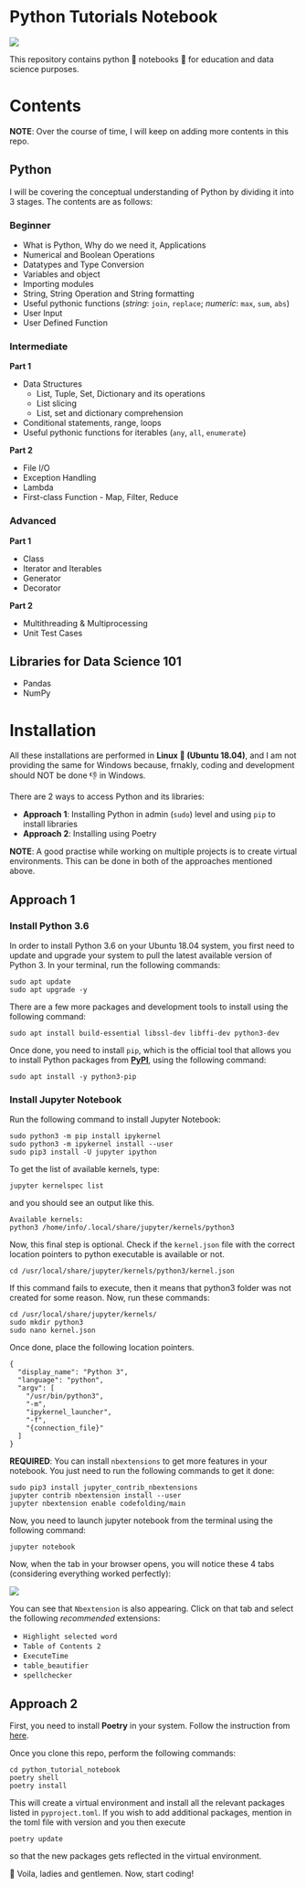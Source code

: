 # Python Tutorials Notebook

![](Python/Photos/python_tutorials_notebook.jpg)

This repository contains python :snake: notebooks :notebook: for education and data science purposes.

# Contents

__NOTE__: Over the course of time, I will keep on adding more contents in this repo.

## Python

I will be covering the conceptual understanding of Python by dividing it into 3 stages. The contents are as follows:

### Beginner

* What is Python, Why do we need it, Applications
* Numerical and Boolean Operations
* Datatypes and Type Conversion
* Variables and object
* Importing modules
* String, String Operation and String formatting
* Useful pythonic functions (_string_: `join`, `replace`; _numeric_: `max`, `sum`, `abs`)
* User Input
* User Defined Function

### Intermediate

__Part 1__

* Data Structures
  * List, Tuple, Set, Dictionary and its operations
  * List slicing
  * List, set and dictionary comprehension
* Conditional statements, range, loops
* Useful pythonic functions for iterables (`any`, `all`, `enumerate`)

__Part 2__

* File I/O
* Exception Handling
* Lambda
* First-class Function - Map, Filter, Reduce

### Advanced

__Part 1__

* Class
* Iterator and Iterables
* Generator
* Decorator

__Part 2__

* Multithreading & Multiprocessing
* Unit Test Cases

## Libraries for Data Science 101

* Pandas
* NumPy

# Installation

All these installations are performed in __Linux :penguin: (Ubuntu 18.04)__, and I am not providing the same for Windows because, frnakly, coding and development should NOT be done :thumbsdown: in Windows.

There are 2 ways to access Python and its libraries:
* __Approach 1__: Installing Python in admin (`sudo`) level and using `pip` to install libraries
* __Approach 2__: Installing using Poetry

__NOTE__: A good practise while working on multiple projects is to create virtual environments. This can be done in both of the approaches mentioned above.

## Approach 1

### Install Python 3.6

In order to install Python 3.6 on your Ubuntu 18.04 system, you first need to update and upgrade your system to pull the latest available version of Python 3. In your terminal, run the following commands:

```
sudo apt update
sudo apt upgrade -y
```

There are a few more packages and development tools to install using the following command:

```
sudo apt install build-essential libssl-dev libffi-dev python3-dev
```

Once done, you need to install `pip`, which is the official tool that allows you to install Python packages from [__PyPI__](https://pypi.org/), using the following command:

```
sudo apt install -y python3-pip
```

### Install Jupyter Notebook

Run the following command to install Jupyter Notebook:

```
sudo python3 -m pip install ipykernel
sudo python3 -m ipykernel install --user
sudo pip3 install -U jupyter ipython
```

To get the list of available kernels, type:
```
jupyter kernelspec list
```

and you should see an output like this.
```
Available kernels:
python3 /home/info/.local/share/jupyter/kernels/python3
```

Now, this final step is optional. Check if the `kernel.json` file with the correct location pointers to python executable is available or not.

```
cd /usr/local/share/jupyter/kernels/python3/kernel.json
```

If this command fails to execute, then it means that python3 folder was not created for some reason. Now, run these commands:

```
cd /usr/local/share/jupyter/kernels/
sudo mkdir python3
sudo nano kernel.json
```

Once done, place the following location pointers.

```
{
  "display_name": "Python 3",
  "language": "python",
  "argv": [
    "/usr/bin/python3",
    "-m",
    "ipykernel_launcher",
    "-f",
    "{connection_file}"
  ]
}
```

__REQUIRED__: You can install `nbextensions` to get more features in your notebook. You just need to run the following commands to get it done:

```
sudo pip3 install jupyter_contrib_nbextensions
jupyter contrib nbextension install --user
jupyter nbextension enable codefolding/main
```

Now, you need to launch jupyter notebook from the terminal using the following command:

```
jupyter notebook
```

Now, when the tab in your browser opens, you will notice these 4 tabs (considering everything worked perfectly):

![](Python/Photos/jupyter_tabs.png)

You can see that `Nbextension` is also appearing. Click on that tab and select the following _recommended_ extensions:

* `Highlight selected word`
* `Table of Contents 2`
* `ExecuteTime`
* `table_beautifier`
* `spellchecker`

## Approach 2

First, you need to install __Poetry__ in your system. Follow the instruction from [here](https://python-poetry.org/docs/#installation).

Once you clone this repo, perform the following commands:

```
cd python_tutorial_notebook
poetry shell
poetry install
```

This will create a virtual environment and install all the relevant packages listed in `pyproject.toml`. If you wish to add additional packages, mention in the toml file with version and you then execute

```
poetry update
```

so that the new packages gets reflected in the virtual environment.

:tada: Voila, ladies and gentlemen. Now, start coding!